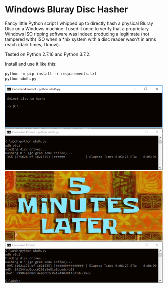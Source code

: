 # Windows Bluray Disc Hasher

Fancy little Python script I whipped up to directly hash a physical Bluray Disc on a Windows machine. I used it once to verify that a proprietary Windows ISO ripping software was indeed producing a legitimate (not tampered with) ISO when a *nix system with a disc reader wasn't in arms reach (dark times, I know).

Tested on Python 2.7.16 and Python 3.7.2.

Install and use it like this:

```
python -m pip install -r requirements.txt
python wbdh.py
```

![0](img/0.png)
![1](img/1.png)
![2](img/2.png)
![3](img/3.png)
